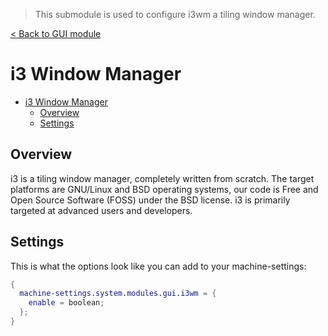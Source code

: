 > This submodule is used to configure i3wm a tiling window manager.

[< Back to GUI module](../README.md)

# i3 Window Manager

- [i3 Window Manager](#i3-window-manager)
  - [Overview](#overview)
  - [Settings](#settings)

## Overview

i3 is a tiling window manager, completely written from scratch. The target platforms are GNU/Linux and BSD operating systems, our code is Free and Open Source Software (FOSS) under the BSD license. i3 is primarily targeted at advanced users and developers.


## Settings

This is what the options look like you can add to your machine-settings:

```Nix
{
  machine-settings.system.modules.gui.i3wm = {
    enable = boolean;
  };
}
```
